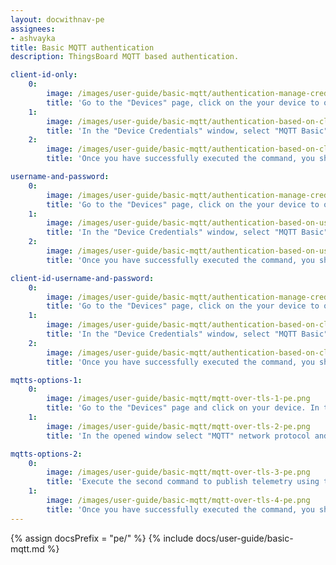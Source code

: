 ```yaml
---
layout: docwithnav-pe
assignees:
- ashvayka
title: Basic MQTT authentication
description: ThingsBoard MQTT based authentication.

client-id-only:
    0:
        image: /images/user-guide/basic-mqtt/authentication-manage-credentials-1-pe.png
        title: 'Go to the "Devices" page, click on the your device to open device details window and click "Manage credentials" button;'
    1:
        image: /images/user-guide/basic-mqtt/authentication-based-on-client-id-only-1-pe.png
        title: 'In the "Device Credentials" window, select "MQTT Basic" credential type and specify client ID. Click "Save". Execute the command to upload temperature readings using MQTT Client ID;'
    2:
        image: /images/user-guide/basic-mqtt/authentication-based-on-client-id-only-2-pe.png
        title: 'Once you have successfully executed the command, you should see the published "temperature" readings.'

username-and-password:
    0:
        image: /images/user-guide/basic-mqtt/authentication-manage-credentials-1-pe.png
        title: 'Go to the "Devices" page, click on the your device to open device details window and click "Manage credentials" button;'
    1:
        image: /images/user-guide/basic-mqtt/authentication-based-on-username-and-password-1-pe.png
        title: 'In the "Device Credentials" window, select "MQTT Basic" credential type and specify username and password. Password is optional. Click "Save". Execute the command to upload temperature readings using MQTT username and password;'
    2:
        image: /images/user-guide/basic-mqtt/authentication-based-on-username-and-password-2-pe.png
        title: 'Once you have successfully executed the command, you should see the published "temperature" readings.'

client-id-username-and-password:
    0:
        image: /images/user-guide/basic-mqtt/authentication-manage-credentials-1-pe.png
        title: 'Go to the "Devices" page, click on the your device to open device details window and click "Manage credentials" button;'
    1:
        image: /images/user-guide/basic-mqtt/authentication-based-on-client-id-username-and-password-1-pe.png
        title: 'In the "Device Credentials" window, select "MQTT Basic" credential type and specify client ID, username and password. Click "Save". Execute the command to upload temperature readings using MQTT client ID, username and password;'
    2:
        image: /images/user-guide/basic-mqtt/authentication-based-on-client-id-username-and-password-2-pe.png
        title: 'Once you have successfully executed the command, you should see the published "temperature" readings.'

mqtts-options-1:
    0:
        image: /images/user-guide/basic-mqtt/mqtt-over-tls-1-pe.png
        title: 'Go to the "Devices" page and click on your device. In the device details window, click "Check connectivity" button;'
    1:
        image: /images/user-guide/basic-mqtt/mqtt-over-tls-2-pe.png
        title: 'In the opened window select "MQTT" network protocol and your operating system. Switch to the "MQTTs" protocol. Copy and run the first command in Terminal to download the valid CA certificate;'

mqtts-options-2:
    0:
        image: /images/user-guide/basic-mqtt/mqtt-over-tls-3-pe.png
        title: 'Execute the second command to publish telemetry using the tb-cloud-root-ca.pem certificate and the device credentials you specified for its authentication;'
    1:
        image: /images/user-guide/basic-mqtt/mqtt-over-tls-4-pe.png
        title: 'Once you have successfully executed the command, you should see the published "temperature" readings.'
---
```


{% assign docsPrefix = "pe/" %}
{% include docs/user-guide/basic-mqtt.md %}